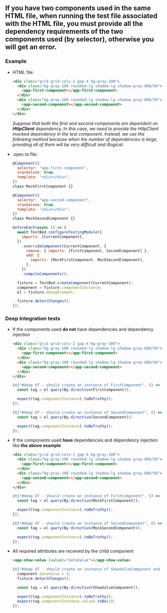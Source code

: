 ## If you have two components used in the same HTML file, when running the test file associated with the HTML file, you must provide all the dependency requirements of the two components used (by selector), otherwise you will get an error.

### Example

- HTML file:

  ```html
  <div class="grid grid-cols-2 gap-4 bg-gray-100">
    <div class="bg-gray-100 rounded-lg shadow-lg shadow-gray-600/50">
      <app-first-component></app-first-component>
    </div>
    <div class="bg-gray-100 rounded-lg shadow-lg shadow-gray-600/50">
      <app-second-compoennt></app-second-compoennt>
    </div>
  </div>
  ```

  _Suppose that both the first and second components are dependent on **HttpClient** dependency. In this case, we need to provide the HttpClient mocked dependency in the test component. Instead, we use the following method because when the number of dependencies is large, providing all of them will be very difficult and illogical._

- .spec.ts file:

  ```javascript
  @Component({
    selector: "app-first-component",
    standalone: true,
    template: "<div></div>",
  })
  class MockFirstComponent {}

  @Component({
    selector: "app-second-component",
    standalone: true,
    template: "<div></div>",
  })
  class MockSecondComponent {}
  ```

  ```javascript
  beforeEach(async () => {
    await TestBed.configureTestingModule({
      imports: [CurrentComponent],
    })
      .overrideComponent(CurrentComponent, {
        remove: { imports: [FirstComponent, SecondComponent] },
        add: {
          imports: [MockFirstComponent, MockSecondComponent],
        },
      })
      .compileComponents();

    fixture = TestBed.createComponent(CurrentComponent);
    component = fixture.componentInstance;
    el = fixture.debugElement;

    fixture.detectChanges();
  });
  ```

### Deep Integration tests

- If the components used **do not** have dependencies and dependency injection

  ```html
  <div class="grid grid-cols-2 gap-4 bg-gray-100">
    <div class="bg-gray-100 rounded-lg shadow-lg shadow-gray-600/50">
      <app-first-component></app-first-component>
    </div>
    <div class="bg-gray-100 rounded-lg shadow-lg shadow-gray-600/50">
      <app-second-compoennt></app-second-compoennt>
    </div>
  </div>
  ```

  ```javascript
  it("#deep UT - should create an instance of FirstComponent", () => {
    const tag = el.query(By.directive(FirstComponent));

    expect(tag.componentInstance).toBeTruthy();
  });

  it("#deep UT - should create an instance of SecondComponent", () => {
    const tag = el.query(By.directive(SecondComponent));

    expect(tag.componentInstance).toBeTruthy();
  });
  ```

- If the components used **have** dependencies and dependency injection like **the above example**

  ```html
  <div class="grid grid-cols-2 gap-4 bg-gray-100">
    <div class="bg-gray-100 rounded-lg shadow-lg shadow-gray-600/50">
      <app-first-component></app-first-component>
    </div>
    <div class="bg-gray-100 rounded-lg shadow-lg shadow-gray-600/50">
      <app-second-compoennt></app-second-compoennt>
    </div>
  </div>
  ```

  ```javascript
  it("#deep UT - should create an instance of FirstComponent", () => {
    const tag = el.query(By.directive(MockFirstComponent));

    expect(tag.componentInstance).toBeTruthy();
  });

  it("#deep UT - should create an instance of SecondComponent", () => {
    const tag = el.query(By.directive(MockSecondComponent));

    expect(tag.componentInstance).toBeTruthy();
  });
  ```

- All required attributes are received by the child component

  ```html
  <app-show-value [value]="dataValue"></app-show-value>
  ```

  ```javascript
  it("#deep UT - should create an instance of ShowValueComponent and pass all attributes to this component", () => {
    component.dataValue = 3;
    fixture.detectChanges();

    const tag = el.query(By.directive(ShowValueComponent));

    expect(tag.componentInstance).toBeTruthy();
    expect(tag.componentInstance.value).toBe(3);
  });
  ```
